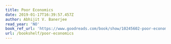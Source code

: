 ```yaml
---
title: Poor Economics
date: 2019-01-17T16:39:57.457Z
author: Abhijit V. Banerjee
read_year: 'NO'
book_ref_url: 'https://www.goodreads.com/book/show/10245602-poor-economics'
url: /bookshelf/poor-economics
---
```


